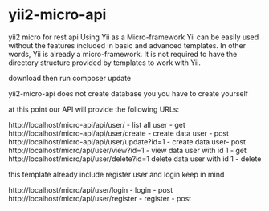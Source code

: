 # yii2-micro-api
yii2 micro for rest api
Using Yii as a Micro-framework
Yii can be easily used without the features included in basic and advanced templates. 
In other words, Yii is already a micro-framework. It is not required to have the directory structure provided by templates to work with Yii.

download then run composer update

yii2-micro-api does not create database you you have to create yourself

at this point our API will provide the following URLs:

http://localhost/micro-api/api/user/ - list all user - get <br>
http://localhost/micro-api/api/user/create - create data user - post <br>
http://localhost/micro-api/api/user/update?id=1 - create data user- post <br>
http://localhost/micro/api/user/view?id=1 - view data user with id 1 - get <br>
http://localhost/micro/api/user/delete?id=1 delete data user with id 1 - delete <br>

this template already include register user and login keep in mind

http://localhost/micro/api/user/login - login - post
http://localhost/micro/api/user/register - register - post
